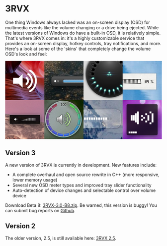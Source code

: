 3RVX
====

One thing Windows always lacked was an on-screen display (OSD) for multimedia events like the volume changing or a drive being ejected. While the latest versions of Windows do have a built-in OSD, it is relatively simple. That's where 3RVX comes in: it's a highly customizable service that provides an on-screen display, hotkey controls, tray notifications, and more. Here's a look at some of the 'skins' that completely change the volume OSD's look and feel:

![3RVX Screenshots](3rvx-screenshots.png)

Version 3
---------

A new version of 3RVX is currently in development. New features include:

* A complete overhaul and open source rewrite in C++ (more responsive, lower memory usage)
* Several new OSD meter types and improved tray slider functionality
* Auto-detection of device changes and selectable control over volume device

Download Beta 8: [3RVX-3.0-B8.zip](3RVX3-B7.zip). Be warned, this version is buggy! You can submit bug reports on [Github](https://github.com/malensek/3RVX).

Version 2
---------
The older version, 2.5, is still available here: [3RVX 2.5](releases/3RVX_2.5.msi).

